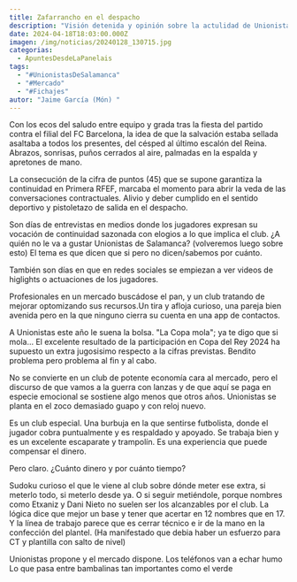 ```yaml
---
title: Zafarrancho en el despacho
description: "Visión detenida y opinión sobre la actulidad de Unionistas de Salamanca . "
date: 2024-04-18T18:03:00.000Z
imagen: /img/noticias/20240128_130715.jpg
categorias:
  - ApuntesDesdeLaPanelais
tags:
  - "#UnionistasDeSalamanca"
  - "#Mercado"
  - "#Fichajes"
autor: "Jaime García (Món) "
---
```

Con los ecos del saludo entre equipo y grada tras la fiesta del partido contra el filial del FC Barcelona, la idea de que la salvación estaba sellada asaltaba a todos los presentes, del césped al último escalón del Reina. Abrazos, sonrisas, puños cerrados al aire,  palmadas en la espalda y apretones de mano. 

La consecución de la cifra de puntos (45)  que se supone garantiza la continuidad en Primera RFEF,  marcaba el momento   para abrir la veda de las conversaciones contractuales. Alivio y deber cumplido en el sentido deportivo y pistoletazo de salida en el despacho. 



Son días de entrevistas en medios donde los jugadores expresan su vocación de continuidad sazonada con elogios a lo que implica el club. ¿A quién no le va a gustar Unionistas de Salamanca?  (volveremos luego sobre esto) El tema es que dicen que si pero no dicen/sabemos  por cuánto.

También son días en que en redes sociales  se empiezan a ver videos de higlights o actuaciones de los jugadores.

Profesionales en un mercado buscádose el pan, y un club tratando de mejorar optomizando sus recursos.Un tira y afloja curioso,  una pareja bien avenida pero en la que ninguno cierra su cuenta en una app de contactos.



A Unionistas este año le suena la bolsa. "La Copa mola"; ya te digo que si mola... El excelente resultado de la participación en  Copa del Rey 2024 ha supuesto un extra jugosisimo respecto a la cifras previstas. Bendito problema pero problema al fin y al cabo.

No se convierte en un club de potente economía cara al mercado,  pero el discurso de que vamos a la guerra con lanzas y de que aquí se paga en especie emocional se sostiene algo menos que otros años. Unionistas se planta en el zoco demasiado  guapo y con reloj nuevo.

Es un club especial. Una burbuja en la que sentirse futbolista, donde el jugador cobra puntualmente y es respaldado y apoyado. Se trabaja bien y es un excelente escaparate y trampolín. Es una experiencia que puede compensar el dinero. 

Pero claro. ¿Cuánto dinero y  por cuánto tiempo?  

Sudoku curioso el que le viene al club sobre dónde meter ese extra, si meterlo todo, si meterlo desde ya. O si seguir metiéndole, porque nombres como Etxaniz y Dani Nieto no suelen ser los alcanzables por el club. La lógica dice que mejor un base y tener que acertar en 12 nombres que en 17. Y la línea de trabajo parece que es cerrar técnico e ir de la mano en la confección del plantel. (Ha manifestado que debia haber un esfuerzo para CT y plantilla con salto de nivel) 



Unionistas propone y el mercado dispone. Los teléfonos van a echar humo Lo que pasa entre bambalinas tan importantes como el verde
